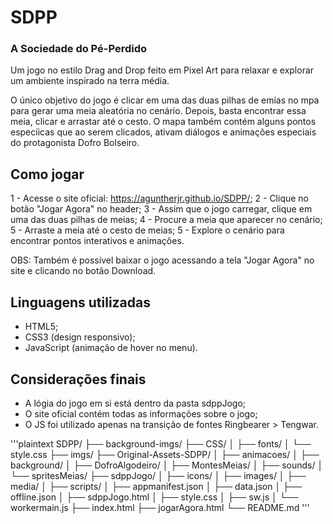 # SDPP

### A Sociedade do Pé-Perdido

Um jogo no estilo Drag and Drop feito em Pixel Art para relaxar e explorar um ambiente inspirado na terra média.

O único objetivo do jogo é clicar em uma das duas pilhas de emias no mpa para gerar uma meia aleatória no cenário.
Depois, basta encontrar essa meia, clicar e arrastar até o cesto.
O mapa também contém alguns pontos especíicas que ao serem clicados, ativam diálogos e animações especiais do protagonista Dofro Bolseiro.


## Como jogar
1 - Acesse o site oficial: https://aguntherjr.github.io/SDPP/;
2 - Clique no botão "Jogar Agora" no header;
3 - Assim que o jogo carregar, clique em uma das duas pilhas de meias;
4 - Procure a meia que aparecer no cenário;
5 - Arraste a meia até o cesto de meias;
5 - Explore o cenário para encontrar pontos interativos e animações.

  OBS: Também é possível baixar o jogo acessando a tela "Jogar Agora" no site e clicando no botão Download.


## Linguagens utilizadas
- HTML5;
- CSS3 (design responsivo);
- JavaScript (animação de hover no menu).


## Considerações finais
- A lógia do jogo em si está dentro da pasta sdppJogo;
- O site oficial contém todas as informações sobre o jogo;
- O JS foi utilizado apenas na transição de fontes Ringbearer > Tengwar.

'''plaintext
SDPP/
├── background-imgs/
├── CSS/
│   ├── fonts/
│   └── style.css
├── imgs/
├── Original-Assets-SDPP/
│   ├── animacoes/
│   ├── background/
│   ├── DofroAlgodeiro/
│   ├── MontesMeias/
│   ├── sounds/
│   └── spritesMeias/
├── sdppJogo/
│   ├── icons/
│   ├── images/
│   ├── media/
│   ├── scripts/
│   ├── appmanifest.json
│   ├── data.json
│   ├── offline.json
│   ├── sdppJogo.html
│   ├── style.css
│   ├── sw.js
│   └── workermain.js
├── index.html
├── jogarAgora.html
└── README.md
'''
